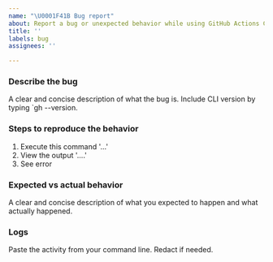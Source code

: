 ```yaml
---
name: "\U0001F41B Bug report"
about: Report a bug or unexpected behavior while using GitHub Actions Cache CLI extension
title: ''
labels: bug
assignees: ''

---
```


### Describe the bug

A clear and concise description of what the bug is. Include CLI version by typing `gh --version.

### Steps to reproduce the behavior

1. Execute this command '...'
2. View the output '....'
3. See error

### Expected vs actual behavior

A clear and concise description of what you expected to happen and what actually happened.

### Logs

Paste the activity from your command line. Redact if needed.
